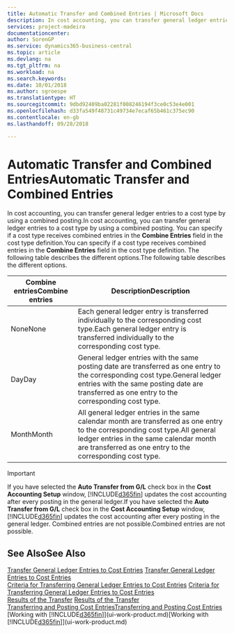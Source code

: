 ```yaml
---
title: Automatic Transfer and Combined Entries | Microsoft Docs
description: In cost accounting, you can transfer general ledger entries to a cost type by using a combined posting. You can specify if a cost type receives combined entries in the **Combine Entries** field in the cost type definition. The following table describes the different options.
services: project-madeira
documentationcenter: 
author: SorenGP
ms.service: dynamics365-business-central
ms.topic: article
ms.devlang: na
ms.tgt_pltfrm: na
ms.workload: na
ms.search.keywords: 
ms.date: 10/01/2018
ms.author: sgroespe
ms.translationtype: HT
ms.sourcegitcommit: 9dbd92409ba02281f008246194f3ce0c53e4e001
ms.openlocfilehash: d33fa549f48731c49734e7ecaf65b461c375ec90
ms.contentlocale: en-gb
ms.lasthandoff: 09/28/2018

---
```

# <a name="automatic-transfer-and-combined-entries"></a><span data-ttu-id="90dec-105">Automatic Transfer and Combined Entries</span><span class="sxs-lookup"><span data-stu-id="90dec-105">Automatic Transfer and Combined Entries</span></span>
<span data-ttu-id="90dec-106">In cost accounting, you can transfer general ledger entries to a cost type by using a combined posting.</span><span class="sxs-lookup"><span data-stu-id="90dec-106">In cost accounting, you can transfer general ledger entries to a cost type by using a combined posting.</span></span> <span data-ttu-id="90dec-107">You can specify if a cost type receives combined entries in the **Combine Entries** field in the cost type definition.</span><span class="sxs-lookup"><span data-stu-id="90dec-107">You can specify if a cost type receives combined entries in the **Combine Entries** field in the cost type definition.</span></span> <span data-ttu-id="90dec-108">The following table describes the different options.</span><span class="sxs-lookup"><span data-stu-id="90dec-108">The following table describes the different options.</span></span>  

|<span data-ttu-id="90dec-109">Combine entries</span><span class="sxs-lookup"><span data-stu-id="90dec-109">Combine entries</span></span>|<span data-ttu-id="90dec-110">Description</span><span class="sxs-lookup"><span data-stu-id="90dec-110">Description</span></span>|  
|---------------------|-----------------|  
|<span data-ttu-id="90dec-111">None</span><span class="sxs-lookup"><span data-stu-id="90dec-111">None</span></span>|<span data-ttu-id="90dec-112">Each general ledger entry is transferred individually to the corresponding cost type.</span><span class="sxs-lookup"><span data-stu-id="90dec-112">Each general ledger entry is transferred individually to the corresponding cost type.</span></span>|  
|<span data-ttu-id="90dec-113">Day</span><span class="sxs-lookup"><span data-stu-id="90dec-113">Day</span></span>|<span data-ttu-id="90dec-114">General ledger entries with the same posting date are transferred as one entry to the corresponding cost type.</span><span class="sxs-lookup"><span data-stu-id="90dec-114">General ledger entries with the same posting date are transferred as one entry to the corresponding cost type.</span></span>|  
|<span data-ttu-id="90dec-115">Month</span><span class="sxs-lookup"><span data-stu-id="90dec-115">Month</span></span>|<span data-ttu-id="90dec-116">All general ledger entries in the same calendar month are transferred as one entry to the corresponding cost type.</span><span class="sxs-lookup"><span data-stu-id="90dec-116">All general ledger entries in the same calendar month are transferred as one entry to the corresponding cost type.</span></span>|  

> [!IMPORTANT]  
>  <span data-ttu-id="90dec-117">If you have selected the **Auto Transfer from G/L** check box in the **Cost Accounting Setup** window, [!INCLUDE[d365fin](includes/d365fin_md.md)] updates the cost accounting after every posting in the general ledger.</span><span class="sxs-lookup"><span data-stu-id="90dec-117">If you have selected the **Auto Transfer from G/L** check box in the **Cost Accounting Setup** window, [!INCLUDE[d365fin](includes/d365fin_md.md)] updates the cost accounting after every posting in the general ledger.</span></span> <span data-ttu-id="90dec-118">Combined entries are not possible.</span><span class="sxs-lookup"><span data-stu-id="90dec-118">Combined entries are not possible.</span></span>  

## <a name="see-also"></a><span data-ttu-id="90dec-119">See Also</span><span class="sxs-lookup"><span data-stu-id="90dec-119">See Also</span></span>  
 <span data-ttu-id="90dec-120">[Transfer General Ledger Entries to Cost Entries](finance-how-to-transfer-general-ledger-entries-to-cost-entries.md) </span><span class="sxs-lookup"><span data-stu-id="90dec-120">[Transfer General Ledger Entries to Cost Entries](finance-how-to-transfer-general-ledger-entries-to-cost-entries.md) </span></span>  
 <span data-ttu-id="90dec-121">[Criteria for Transferring General Ledger Entries to Cost Entries](finance-criteria-for-transferring-general-ledger-entries-to-cost-entries.md) </span><span class="sxs-lookup"><span data-stu-id="90dec-121">[Criteria for Transferring General Ledger Entries to Cost Entries](finance-criteria-for-transferring-general-ledger-entries-to-cost-entries.md) </span></span>  
 <span data-ttu-id="90dec-122">[Results of the Transfer](finance-results-of-the-transfer.md) </span><span class="sxs-lookup"><span data-stu-id="90dec-122">[Results of the Transfer](finance-results-of-the-transfer.md) </span></span>  
 [<span data-ttu-id="90dec-123">Transferring and Posting Cost Entries</span><span class="sxs-lookup"><span data-stu-id="90dec-123">Transferring and Posting Cost Entries</span></span>](finance-transfer-and-post-cost-entries.md)  
 <span data-ttu-id="90dec-124">[Working with [!INCLUDE[d365fin](includes/d365fin_md.md)]](ui-work-product.md)</span><span class="sxs-lookup"><span data-stu-id="90dec-124">[Working with [!INCLUDE[d365fin](includes/d365fin_md.md)]](ui-work-product.md)</span></span>

